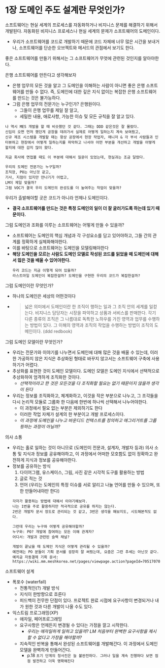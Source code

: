 # 1장 도메인 주도 설계란 무엇인가?
소프트웨어는 현실 세계의 프로세스를 자동화하거나 비지니스 문제를 해결하기 위해서 개발된다. 자동화된 비지니스 프로세스나 현실 세계의 문제가 소프트웨어의 도메인이다. 
- 우리가 소프트웨어를 코드로 개발하기 때문에 코드 자체에 너무 많은 시간을 보내거나, 소프트웨어를 단순한 오브젝트와 메서드의 관점에서 보기도 한다. 

좋은 소프트웨어를 만들기 위해서는 그 소프트웨어가 무엇에 관련된 것인지를 알아야한다. 

은행 소프트웨어를 만든다고 생각해보자
- 은행 업무의 모든 것을 알고 그 도메인을 이해하는 사람이 아니면 좋은 은행 소프트웨어를 만들 수 없다. 즉, 도메인에 대한 깊은 지식 없이는 복잡한 은행 소프트웨어를 만드는 것은 불가능하다.
- 그럼 은행 업무의 전문가는 누구인가? 은행원이다. 
   - 그들이 은행 업무를 제일 잘 알고, 
   - 세밀한 내용, 애로사항, 가능한 이슈 및 모든 규칙을 잘 알고 있다. 

```
나 역시 MES 개발을 할 때 비슷했던 것 같다. 그때는 DDD 같은것은 잘 몰랐다. 
신입이 오면 먼저 했던게 공장을 데려가서 실제로 어떻게 일하는지 계속 보여줬고, 
신규 제조 시스템을 개발할 때는 항상 공장에서 현장 작업자, 매니저 & 각 부서 사람들과 인터뷰하고 현장에서 어떻게 일하는지를 파악하고 나서야 어떤 부분을 개선하고 개발을 어떻게 할지에 대한 감지 많이 왔다. 

지금 회사에 면접볼 때도 이 부분에 대해서 질문이 있었는데, 현실과는 조금 달랐다. 
```

```
우리의 도메인 전문가는 누구일까?
조직장, PO는 아닌것 같고, 
기사, 지점이 있지만 만나기가 어렵고, 
LM이 제일 맞을까? 
그럼 VOC가 결국 우리 도메인의 완성도를 더 높여주는 작업이 맞을까?
```

우리가 출발해야할 곳은 코드가 아니라 언제나 도메인이다.
- __결국 소프트웨어를 만드는 것은 특정 도메인의 일이 더 잘 굴러가도록 하는데 있기 때문이다.__

그럼 도메인과 조화를 이루는 소프트웨어는 어떻게 만들 수 있을까?
- 소프트웨어는 도메인의 핵심 개념과 각 구성요소를 담고 있어야하고, 그들 간의 관계를 정확하게 실체화해야한다. 
- 이를 바탕으로 소프트웨어는 도메인을 모델링해야한다
- __해당 도메인을 모르는 사람도 도메인 모델로 작성된 코드를 읽었을 떼 도메인에 대해서 많은 것을 배울 수 있어야한다.__
   ```
   우리 코드는 지금 이렇게 되어 있을까?
   라스트마일 도메인이 복잡한걸까? 도메인을 구현한 우리의 코드가 복잡한걸까?
   ```

그럼 도메인이란 무엇인가?
- 하나의 도메인은 세상의 어떤것이다
- >넓은 의미에서 도메인이란 한 조직이 행하는 일과 그 조직 안의 세계를 일컫는다. 비지니스 담당자는 시장을 파악하고 상품과 서비스를 판매한다. 각기 다른 종류의 조직은 그 나름대로 독특한 노하우를 가진 영역과 업무를 수행하는 방법이 있다. 그 이해의 영역과 조직의 작업을 수행하는 방법이 조직의 도메인이다. (ddd redbook)

그럼 도메인 모델이란 무엇인가?
- 우리는 전문가와 이야기를 나누면서 도메인에 대해 많은 것을 배울 수 있는데, 이러한 가공하지 않은 지식은 추상화된 형태로 바꾸지 않고서는 소프트웨어 구축에 사용하기가 어렵다. 
- 추상화를 표현한 것이 도메인 모델이다. 도메인 모델은 도메인 지식에서 선택적으로 추상화하여 엄격하게 조직화한 것이다. 
   - _선택적이라고 한 것은 모든것을 다 조직화할 필요는 없기 때문이지 않을까 생각이 된다_
- 우리는 정보를 조직화하고, 체계화하고, 이것을 작은 부분으로 나누고, 그 조각들을 다시 논리적 모듈로 그룹화 한 다음에 한번에 하나씩 선택해서 나누어야한다. 
   - 이 과정에서 필요 없는 부분은 제외하기도 한다
   - 이러한 작업 자체가 설계의 한 부분이고 개발 프로세스이다. 
   - _이 과정에 도메인을 나누고 바운디드 컨텍스트를 정의하고 애그리거트를 그룹핑하는 과정이 아닐까?_

의사 소통
- 우리는 홀로 일하는 것이 아니므로 (도메인이 전문과, 설계자, 개발자 등과) 의사 소통 및 지식과 정보를 공유해야하고, 이 과정에서 어떠한 모호함도 없이 정확하고 완전하게 지식과 정보를 공유해야한다. 
- 정보를 공유하는 방식
   1. 다이어그램, 유스케이스, 그림, 사진 같은 시각적 도구를 활용하는 방법
   2. 글로 적는 것
   3. 언어 (우리는 도메인의 특정 이슈를 서로 알리고 나눌 언어를 만들 수 있으며, 또한 만들어내야만 한다)
   ```
   각자가 활용하는 방법에 대해서 이야기해보자. 
   나는 1번을 주로 활용하지만 적극적으로 공유를 하지는 않는다. 
   2번은 개발자 문서 정도로 관리되는 것 같고, 3번은 생각을 해보지도, 시도해본적도 없다. 

   그런데 우리는 누구와 어떻게 공유해야할까?
   누구와: PO? 개발에 참여하는 모든 이해 관계자? 
   어디서: 개발과 관련된 슬랙 채널?

   개발이 끝났을 때 도메인 지식은 어떻게 관리될 수 있을까?
   예전에는 PO 분들이 기획 문서를 굉장히 잘 써줬는데, 요즘은 그런 추세는 아닌것 같다. 
   예치금 자동결제 기획 문서: https://wiki.mm.meshkorea.net/pages/viewpage.action?pageId=70517070
   ```

소프트웨어 설계
- 폭포수 (waterfall)
   - 전통적인(?) 개발 방식
   - 지식이 한방향으로 흐른다
   - 피드백이 전무한 단점이 있다. 프로젝트 완료 시점에 요구사항이 변경되거나 내가 원한 것과 다른 개발이 나올 수도 있다. 
- 익스트림 프로그래밍(XP)
   - 애자일, 페어프로그래밍
   - 요구사항은 언제든지 변경될 수 있다는 가정을 깔고 시작한다. 
      - _우리는 애자일하게 일하고 있을까? LM 처음부터 완벽한 요구사항을 제시할 수 없다고 가정을 해야할까?_
   - 지속적인 반복을 통해서 완성된 소프트웨어를 개발해간다. 이 과정에서 도메인 모델을 완벽하게 만들어간다. 
      - p.18 `초기 단계의 청사진은 늘 불완전하다. 그러나 일을 계속 진행하다 보면 점점 발전하고 더욱 명확해진다`

